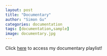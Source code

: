 ```yaml
---
layout: post
title: "Documentary"
author: "Simon Gu"
categories: documentation
tags: [documentation,sample]
image: documentary.jpg
---
```


Click [here](https://www.youtube.com/playlist?list=PLBLzjGGOzNPxdb8O2RlawtQkWEy_ascz-) to access my documentary playlist!
